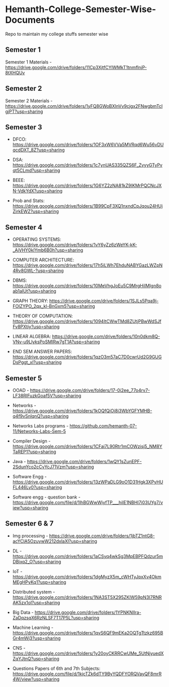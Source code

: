 # Hemanth-College-Semester-Wise-Documents
Repo to maintain my college stuffs semester wise 

## Semester 1 
Semester 1 Materials - https://drive.google.com/drive/folders/11Cp3XjtfCYIWMkT1tnmflnjP-8tXHQUv

## Semester 2 
Semester 2 Materials - https://drive.google.com/drive/folders/1yFQ8GWoBXlnVv9cjgx2FNwgbmTclgjPT?usp=sharing

## Semester 3
- DFCO: https://drive.google.com/drive/folders/1OF3xW6VVa5MVRqd6Wu56vDUqcdDXT_8Z?usp=sharing 

- DSA: https://drive.google.com/drive/folders/1c7ynUAS335QZS6F_ZvyyGTyPvqt5CLmd?usp=sharing 

- BEEE: https://drive.google.com/drive/folders/1G6YZ2zNA81kZ9IKMrPQCNcJXN-VdkYdX?usp=sharing 

- Prob and Stats: https://drive.google.com/drive/folders/1B99CpF3XQ1nxndCpJqou24HUjZirkEWZ?usp=sharing

## Semester 4 
- OPERATING SYSTEMS:  https://drive.google.com/drive/folders/1vY6yZz6zWeYK-kK-_AiVHY0klYmb6B0h?usp=sharing 

- COMPUTER ARCHITECTURE: https://drive.google.com/drive/folders/17h5iLWh7EhduNABYGazLWZpN4Rv8GWL-?usp=sharing

- DBMS: https://drive.google.com/drive/folders/10MeVhgJoEu5C9MrgHiIMIgn8oab1aIUt?usp=sharing

- GRAPH THEORY: https://drive.google.com/drive/folders/1SJLs5Pqa9j-FOlZYPO_2qx_kl-BnGxm5?usp=sharing

- THEORY OF COMPUTATION: https://drive.google.com/drive/folders/1094ItCWwTMd8ZUtjPBwWdSJfFv8PXtiy?usp=sharing

- LINEAR ALGEBRA: https://drive.google.com/drive/folders/10n0dkm8Q-VNv-u9LlyksPoSMIRw7gT1A?usp=sharing

- END SEM ANSWER PAPERS: https://drive.google.com/drive/folders/1qzO3m57aC7D0cwrUd2G9GUGDsPggt_xl?usp=sharing

## Semester 5

- OOAD - https://drive.google.com/drive/folders/17-0i2ee_77o4rv7-LF38RIFuzkGoaf5V?usp=sharing

- Networks - https://drive.google.com/drive/folders/1kOQfQiOi8i3WbYGFYMHB-q4f9vSnlqnQ?usp=sharing
- Networks Labs programs - https://github.com/hemanth-07-11/Networks-Labs-Sem-5

- Compiler Design - https://drive.google.com/drive/folders/1CFai7L90Rtr1mCOWzisj5_NM8YTaREP1?usp=sharing

- Java - https://drive.google.com/drive/folders/1wQY1sZunEPF-2SdunYco2cCvYcJ71Vzm?usp=sharing

- Software Engg - https://drive.google.com/drive/folders/13zWPaDLG9oO1D31Hgk3XPyHUFL446Ly0?usp=sharing
- Software engg - question bank - https://drive.google.com/file/d/1lhBGWwWjyfTP___hiIE1NBHI7i03UYg7/view?usp=sharing

## Semester 6 & 7

- Img processing - https://drive.google.com/drive/folders/1jbTZ1ntG8-acYClA5OzuywW212dxlaXl?usp=sharing
  
- DL - https://drive.google.com/drive/folders/1aCSyq4wkSg3MpEBPFQdzur5mDBixq2_O?usp=sharing
  
- IoT - https://drive.google.com/drive/folders/1dgMyzX5m_cWHTyJpxXv4OkmMEgHPyKq1?usp=sharing
  
- Distributed system - https://drive.google.com/drive/folders/1NA3ST5X295ZKIW59pN3I7RNRAK5zx1ol?usp=sharing
  
- Big Data - https://drive.google.com/drive/folders/1YPNKNlIra-ZaDqzsqX6RzNLSF7T17P5L?usp=sharing
  
- Machine Learning - https://drive.google.com/drive/folders/1qvS6QF9mEKa2OQTgTtzkz695BGr4mWj3?usp=sharing
  
- CNS - https://drive.google.com/drive/folders/1y20oyCKRRCwUMe_5UtNjyuedXZqYJtnQ?usp=sharing
  
- Questions Papers of 6th and 7th Subjects: https://drive.google.com/file/d/1kjcTZk6dTY9ByYQDFYORQVayQF8mrR4W/view?usp=sharing

